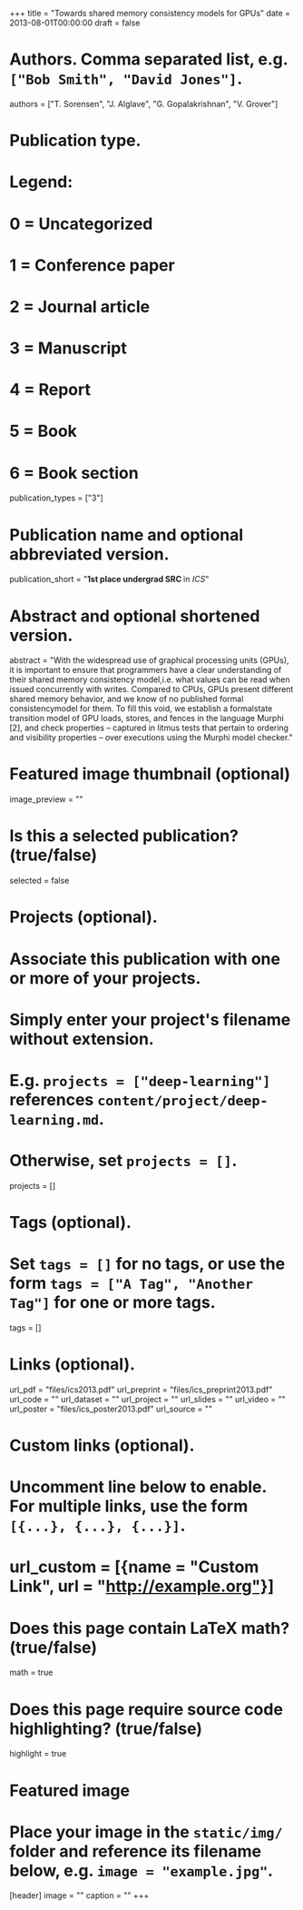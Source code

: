 +++
title = "Towards shared memory consistency models for GPUs"
date = 2013-08-01T00:00:00
draft = false

# Authors. Comma separated list, e.g. `["Bob Smith", "David Jones"]`.
authors = ["T. Sorensen", "J. Alglave", "G. Gopalakrishnan", "V. Grover"]

# Publication type.
# Legend:
# 0 = Uncategorized
# 1 = Conference paper
# 2 = Journal article
# 3 = Manuscript
# 4 = Report
# 5 = Book
# 6 = Book section
publication_types = ["3"]

# Publication name and optional abbreviated version.
publication_short = "<b>1st place undergrad SRC </b> in *ICS*"

# Abstract and optional shortened version.

abstract = "With the widespread use of graphical processing units (GPUs), it is important to ensure that programmers have a clear understanding of their shared memory consistency model,i.e. what values can be read when issued concurrently with writes. Compared to CPUs, GPUs present different shared memory behavior, and we know of no published formal consistencymodel for them. To fill this void, we establish a formalstate transition model of GPU loads, stores, and fences in the language Murphi [2], and check properties – captured in litmus tests that pertain to ordering and visibility properties – over executions using the Murphi model checker."


# Featured image thumbnail (optional)
image_preview = ""

# Is this a selected publication? (true/false)
selected = false

# Projects (optional).
#   Associate this publication with one or more of your projects.
#   Simply enter your project's filename without extension.
#   E.g. `projects = ["deep-learning"]` references `content/project/deep-learning.md`.
#   Otherwise, set `projects = []`.
projects = []

# Tags (optional).
#   Set `tags = []` for no tags, or use the form `tags = ["A Tag", "Another Tag"]` for one or more tags.
tags = []

# Links (optional).
url_pdf = "files/ics2013.pdf"
url_preprint = "files/ics_preprint2013.pdf"
url_code = ""
url_dataset = ""
url_project = ""
url_slides = ""
url_video = ""
url_poster = "files/ics_poster2013.pdf"
url_source = ""

# Custom links (optional).
#   Uncomment line below to enable. For multiple links, use the form `[{...}, {...}, {...}]`.
# url_custom = [{name = "Custom Link", url = "http://example.org"}]

# Does this page contain LaTeX math? (true/false)
math = true

# Does this page require source code highlighting? (true/false)
highlight = true

# Featured image
# Place your image in the `static/img/` folder and reference its filename below, e.g. `image = "example.jpg"`.
[header]
image = ""
caption = ""
+++

